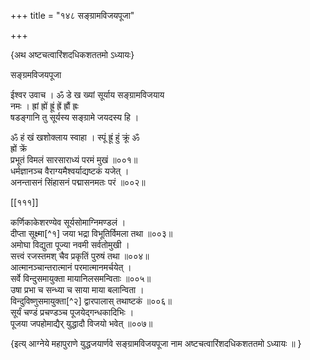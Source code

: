 +++
title = "१४८ सङ्ग्रामविजयपूजा"

+++

\{अथ अष्टचत्वारिंशदधिकशततमो ऽध्यायः\}

सङ्ग्रमविजयपूजा  
    
ईश्वर उवाच । ॐ डे ख ख्यां सूर्याय सङ्ग्रामविजयाय  
नमः । ह्रां ह्रों ह्रूं ह्रें ह्रौं ह्रः  
षडङ्गानि तु सूर्यस्य सङ्ग्रामे जयदस्य हि ।  
    
ॐ हं खं खशोक्लाय स्वाहा । स्पूं ह्रूं हुं क्रूं ॐ  
ह्रों क्रें  
प्रभूतं विमलं सारसाराध्यं परमं मुखं   ॥००१॥  
धर्मज्ञानञ्च वैराग्यमैश्वर्याद्यष्टकं यजेत्   ।  
अनन्तासनं सिंहासनं पद्मासनमतः परं   ॥००२॥  

[[१११]]
    
कर्णिकाकेशरण्येव सूर्यसोमाग्निमण्डलं ।  
दीप्ता सूक्ष्मा[^१] जया भद्रा विभूतिर्विमला तथा   ॥००३॥  
अमोघा विद्युता पूज्या नवमी सर्वतोमुखी ।  
सत्त्वं रजस्तमश् चैव प्रकृतिं पुरुषं तथा ॥००४॥  
आत्मानञ्चान्तरात्मानं परमात्मानमर्चयेत् ।  
सर्वे विन्दुसमायुक्ता मायानिलसमन्विताः ॥००५॥  
उषा प्रभा च सन्ध्या च साया माया बलान्विता ।  
विन्दुविष्णुसमायुक्ता[^२] द्वारपालास् तथाष्टकं   ॥००६॥  
सूर्यं चण्डं प्रचण्डञ्च पूजयेद्गन्धकादिभिः   ।  
पूजया जपहोमाद्यैर् युद्धादौ विजयो भवेत् ॥००७॥  
    
\{इत्य् आग्नेये महापुराणे युद्धजयार्णवे सङ्ग्रामविजयपूजा नाम अष्टचत्वारिंशदधिकशततमो ऽध्यायः ॥  }
    
